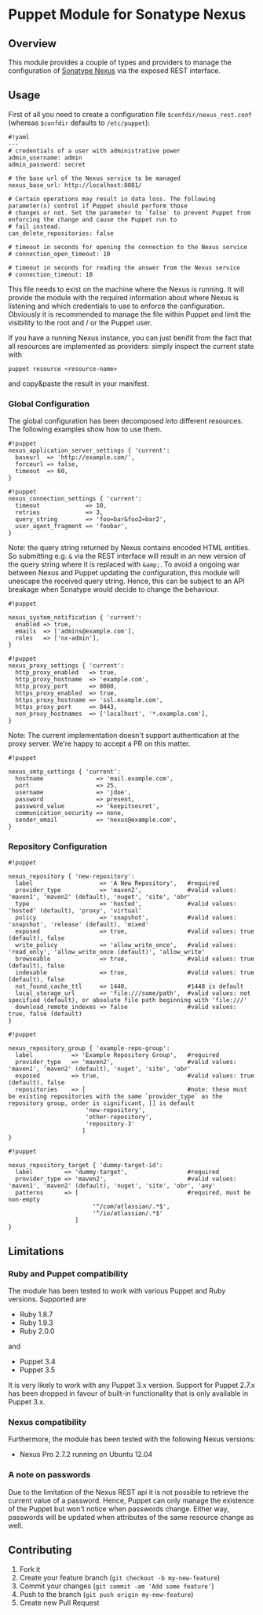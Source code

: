 # Puppet Module for Sonatype Nexus #

## Overview ##

This module provides a couple of types and providers to manage the configuration of
[Sonatype Nexus](http://nexus.sonatype.org/) via the exposed REST interface.

## Usage ##

First of all you need to create a configuration file `$confdir/nexus_rest.conf` (whereas `$confdir` defaults to
`/etc/puppet`):

```
#!yaml
---
# credentials of a user with administrative power
admin_username: admin
admin_password: secret

# the base url of the Nexus service to be managed
nexus_base_url: http://localhost:8081/

# Certain operations may result in data loss. The following parameter(s) control if Puppet should perform those
# changes or not. Set the parameter to `false` to prevent Puppet from enforcing the change and cause the Puppet run to
# fail instead.
can_delete_repositories: false

# timeout in seconds for opening the connection to the Nexus service
# connection_open_timeout: 10

# timeout in seconds for reading the answer from the Nexus service
# connection_timeout: 10

```

This file needs to exist on the machine where the Nexus is running. It will provide the module with the required
information about where Nexus is listening and which credentials to use to enforce the configuration. Obviously it is
recommended to manage the file within Puppet and limit the visibility to the root and / or the Puppet user.

If you have a running Nexus instance, you can just benifit from the fact that all resources are implemented as
providers: simply inspect the current state with

```
puppet resource <resource-name>
```

and copy&paste the result in your manifest.

### Global Configuration ###

The global configuration has been decomposed into different resources. The following examples show how to use them.

```
#!puppet
nexus_application_server_settings { 'current':
  baseurl  => 'http://example.com/',
  forceurl => false,
  timeout  => 60,
}
```

```
#!puppet
nexus_connection_settings { 'current':
  timeout             => 10,
  retries             => 3,
  query_string        => 'foo=bar&foo2=bar2',
  user_agent_fragment => 'foobar',
}
```

Note: the query string returned by Nexus contains encoded HTML entities. So submitting e.g. `&` via the REST interface
will result in an new version of the query string where it is replaced with `&amp;`. To avoid a ongoing war between
Nexus and Puppet updating the configuration, this module will unescape the received query string. Hence, this can be
subject to an API breakage when Sonatype would decide to change the behaviour.


```
#!puppet

nexus_system_notification { 'current':
  enabled => true,
  emails  => ['admins@example.com'],
  roles   => ['nx-admin'],
}
```

```
#!puppet
nexus_proxy_settings { 'current':
  http_proxy_enabled   => true,
  http_proxy_hostname  => 'example.com',
  http_proxy_port      => 8080,
  https_proxy_enabled  => true,
  https_proxy_hostname => 'ssl.example.com',
  https_proxy_port     => 8443,
  non_proxy_hostnames  => ['localhost', '*.example.com'],
}
```

Note: The current implementation doesn't support authentication at the proxy server. We're happy to accept a PR on this matter.

```
#!puppet

nexus_smtp_settings { 'current':
  hostname               => 'mail.example.com',
  port                   => 25,
  username               => 'jdoe',
  password               => present,
  password_value         => 'keepitsecret',
  communication_security => none,
  sender_email           => 'nexus@example.com',
}
```

### Repository Configuration ###

```
#!puppet

nexus_repository { 'new-repository':
  label                   => 'A New Repository',   #required
  provider_type           => 'maven2',             #valid values: 'maven1', 'maven2' (default), 'nuget', 'site', 'obr'
  type                    => 'hosted',             #valid values: 'hosted' (default), 'proxy', 'virtual'
  policy                  => 'snapshot',           #valid values: 'snapshot', 'release' (default), 'mixed'
  exposed                 => true,                 #valid values: true (default), false
  write_policy            => 'allow_write_once',   #valid values: 'read_only', 'allow_write_once (default)', 'allow_write'
  browseable              => true,                 #valid values: true (default), false
  indexable               => true,                 #valid values: true (default), false
  not_found_cache_ttl     => 1440,                 #1440 is default
  local_storage_url       => 'file:///some/path',  #valid values: not specified (default), or absolute file path beginning with 'file:///'
  download_remote_indexes => false                 #valid values: true, false (default)
}
```

```
#!puppet

nexus_repository_group { 'example-repo-group':
  label           => 'Example Repository Group',   #required
  provider_type   => 'maven2',                     #valid values: 'maven1', 'maven2' (default), 'nuget', 'site', 'obr'
  exposed         => true,                         #valid values: true (default), false
  repositories    => [                             #note: these must be existing repositories with the same `provider_type` as the repository group, order is significant, [] is default
                      'new-repository',
                      'other-repository',
                      'repository-3'
                     ]
}
```

```
#!puppet

nexus_repository_target { 'dummy-target-id':
  label         => 'dummy-target',                 #required
  provider_type => 'maven2',                       #valid values: 'maven1', 'maven2' (default), 'nuget', 'site', 'obr', 'any'
  patterns      => [                               #required, must be non-empty
                        '^/com/atlassian/.*$',
                        '^/io/atlassian/.*$'
                   ]
}
```

## Limitations ##

### Ruby and Puppet compatibility ###
The module has been tested to work with various Puppet and Ruby versions. Supported are

* Ruby 1.8.7
* Ruby 1.9.3
* Ruby 2.0.0

and

* Puppet 3.4
* Puppet 3.5

It is very likely to work with any Puppet 3.x version. Support for Puppet 2.7.x has been dropped in favour of
built-in functionality that is only available in Puppet 3.x.

### Nexus compatibility ###
Furthermore, the module has been tested with the following Nexus versions:

* Nexus Pro 2.7.2 running on Ubuntu 12.04

### A note on passwords ###

Due to the limitation of the Nexus REST api it is not possible to retrieve the current value of a password. Hence,
Puppet can only manage the existence of the Puppet but won't notice when passwords change. Either way, passwords will
be updated when attributes of the same resource change as well.

## Contributing ##

1. Fork it
2. Create your feature branch (`git checkout -b my-new-feature`)
3. Commit your changes (`git commit -am 'Add some feature'`)
4. Push to the branch (`git push origin my-new-feature`)
5. Create new Pull Request
